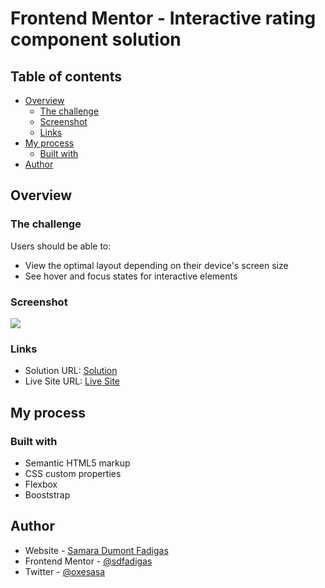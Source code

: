 # Frontend Mentor - Interactive rating component solution
## Table of contents

- [Overview](#overview)
  - [The challenge](#the-challenge)
  - [Screenshot](#screenshot)
  - [Links](#links)
- [My process](#my-process)
  - [Built with](#built-with)
- [Author](#author)



## Overview

### The challenge

Users should be able to:

- View the optimal layout depending on their device's screen size
- See hover and focus states for interactive elements


### Screenshot

![](https://user-images.githubusercontent.com/99447521/195704865-6232dc1d-3c04-48ab-b5d3-65a4e301f3d2.png)


### Links

- Solution URL: [Solution](https://github.com/sdfadigas/sdfadigas.github.io/tree/main/product-preview-card-component-main)
- Live Site URL: [Live Site](https://sdfadigas.github.io/product-preview-card-component-main/)

## My process

### Built with

- Semantic HTML5 markup
- CSS custom properties
- Flexbox
- Booststrap

## Author

- Website - [Samara Dumont Fadigas](https://samara.dev.br)
- Frontend Mentor - [@sdfadigas](https://www.frontendmentor.io/profile/sdfadigas)
- Twitter - [@oxesasa](https://www.twitter.com/oxesasa)


